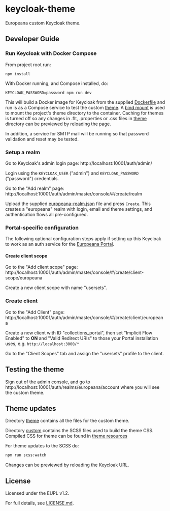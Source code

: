 # keycloak-theme
Europeana custom Keycloak theme.


## Developer Guide


### Run Keycloak with Docker Compose

From project root run:

```
npm install
```

With Docker running, and Compose installed, do:

```
KEYCLOAK_PASSWORD=password npm run dev
```

This will build a Docker image for Keycloak from the supplied [Dockerfile](./dev/Dockerfile) and run is as a Compose service to test the custom [theme](./theme). A [bind mount](https://docs.docker.com/storage/bind-mounts/) is used to mount the project's theme directory to the container. Caching for themes is turned off so any changes in .flt, .properties or .css files in [theme](./theme) directory can be previewed by reloading the page.

In addition, a service for SMTP mail will be running so that password validation and reset may be tested.

### Setup a realm

Go to Keycloak's admin login page: http://localhost:10001/auth/admin/

Login using the `KEYCLOAK_USER` ("admin") and `KEYCLOAK_PASSWORD` ("password") credentials.

Go to the "Add realm" page: http://localhost:10001/auth/admin/master/console/#/create/realm

Upload the supplied [europeana-realm.json](./dev/europeana-realm.json) file and press `Create`.
This creates a "europeana" realm with login, email and theme settings, and
authentication flows all pre-configured.


### Portal-specific configuration

The following optional configuration steps apply if setting up this Keycloak to work as an auth service
for the [Europeana Portal](https://github.com/europeana/portal.js).


#### Create client scope
Go to the "Add client scope" page: http://localhost:10001/auth/admin/master/console/#/create/client-scope/europeana

Create a new client scope with name "usersets".


### Create client
Go to the "Add Client" page: http://localhost:10001/auth/admin/master/console/#/create/client/europeana

Create a new client with ID "collections_portal", then set "Implicit Flow Enabled" to **ON** and "Valid Redirect URIs" to those your Portal installation uses, e.g. `http://localhost:3000/*`

Go to the "Client Scopes" tab and assign the "usersets" profile to the client.


## Testing the theme

Sign out of the admin console, and go to http://localhost:10001/auth/realms/europeana/account where you will see the custom theme.


## Theme updates

Directory [theme](./theme) contains all the files for the custom theme.

Directory [custom](./custom) contains the SCSS files used to build the theme CSS. Compiled CSS for theme can be found in [theme resources](./theme/login/resources/css)

For theme updates to the SCSS do:

```bash
npm run scss:watch
```

Changes can be previewed by reloading the Keycloak URL.


## License

Licensed under the EUPL v1.2.

For full details, see [LICENSE.md](LICENSE.md).
